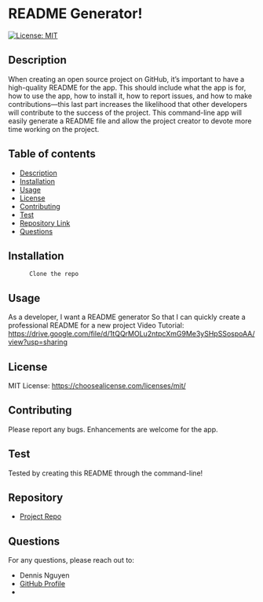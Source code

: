 # README Generator!
  [![License: MIT](https://img.shields.io/badge/License-MIT-yellow.svg)](https://opensource.org/licenses/MIT)
  ## Description 
  When creating an open source project on GitHub, it’s important to have a high-quality README for the app. This should include what the app is for, how to use the app, how to install it, how to report issues, and how to make contributions—this last part increases the likelihood that other developers will contribute to the success of the project. This command-line app will easily generate a README file and allow the project creator to devote more time working on the project.
  ## Table of contents
  - [Description](#description)
  - [Installation](#installation)
  - [Usage](#usage)
  - [License](#license)
  - [Contributing](#contributing)
  - [Test](#test)
  - [Repository Link](#repository)
  - [Questions](#questions) 
  ## Installation
          Clone the repo
  ## Usage
  As a developer, I want a README generator So that I can quickly create a professional README for a new project
  Video Tutorial: https://drive.google.com/file/d/1tQQrMOLu2ntpcXmG9Me3ySHpSSospoAA/view?usp=sharing
  
  ## License
  MIT License: https://choosealicense.com/licenses/mit/
  ## Contributing
  Please report any bugs. Enhancements are welcome for the app.
  ## Test
  Tested by creating this README through the command-line!
  ## Repository
  - [Project Repo](https://github.com/dnsnguy08/readme_generator)
  ## Questions
  For any questions, please reach out to:
  - Dennis Nguyen
  - [GitHub Profile](https://github.com/dnsnguy08)
  - <null>  
